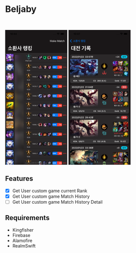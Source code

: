 # Beljaby
<br />
<p align="row">
<img src= "rankview.png" width="200" >
<img src= "matchview.png" width="200" >
</p>

## Features

- [x] Get User custom game current Rank
- [x] Get User custom game Match History
- [ ] Get User custom game Match History Detail

## Requirements

- Kingfisher
- Firebase
- Alamofire
- RealmSwift
